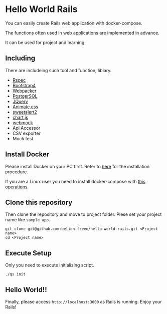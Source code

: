 # Hello World Rails
You can easily create Rails web application with docker-compose.

The functions often used in web applications are implemented in advance.

It can be used for project and learning.

## Including
There are includeing such tool and function, liblary.

- [Rspec](http://rspec.info/)
- [Bootstrap4](https://getbootstrap.com/)
- [Webpacker](https://github.com/rails/webpacker)
- [PostgerSQL](https://www.postgresql.org/)
- [JQuery](https://jquery.com/)
- [Animate.css](https://daneden.github.io/animate.css/)
- [sweetalert2](https://sweetalert2.github.io/)
- [chart.js](https://www.chartjs.org/)
- [webmock](https://github.com/bblimke/webmock)
- Api Accessor
- CSV exporter
- Mock test

## Install Docker
Please install Docker on your PC first.
Refer to [here](https://docs.docker.com/install/) for the installation procedure.

If you are a Linux user you need to install docker-compose with [this operations](https://docs.docker.com/compose/install/#install-compose).

## Clone this repository
Then clone the repository and move to project folder.
Plese set your project name like `sample_app`.

```
git clone git@github.com:belion-freee/hello-world-rails.git <Project name>
cd <Project name>
```

## Execute Setup
Only you need to execute initializing script.

```
./qs init
```

## Hello World!!
Finally, please access `http://localhost:3000` as Rails is running.
Enjoy your Rails!
